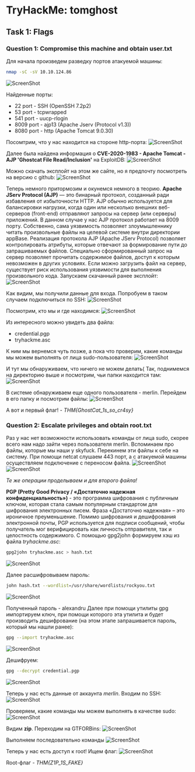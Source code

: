 # TryHackMe: tomghost

## Task 1: Flags
### Question 1: Compromise this machine and obtain user.txt
Для начала произведем разведку портов атакуемой машины:
```sh
nmap -sC -sV 10.10.124.86
```
![ScreenShot](screenshots/1.png)

Найденные порты:
- 22 port - SSH (OpenSSH 7.2p2)
- 53 port - tcpwrapped
- 541 port - uucp-rlogin
- 8009 port - ajp13 (Apache Jserv (Protocol v1.3))
- 8080 port - http (Apache Tomcat 9.0.30)

Посомтрим, что у нас находится на стороне http-порта:
![ScreenShot](screenshots/2.png)

Далее была найдена информация о **CVE-2020-1983 - Apache Tomcat - AJP 'Ghostcat File Read/Inclusion'** на ExploitDB:
![ScreenShot](screenshots/3.png)

Можно скачать эксплойт на этом же сайте, но я предпочту посмотреть на версию с github:
![ScreenShot](screenshots/4.png)

Теперь немного притормозим и окунемся немного в теорию. **Apache JServ Protocol (AJP)** — это бинарный протокол, созданный ради избавления от избыточности HTTP. AJP обычно используется для балансировки нагрузки, когда один или несколько внешних веб-серверов (front-end) отправляют запросы на сервер (или серверы) приложений. В данном случае у нас AJP протокол работает на 8009 порту. Собственно, сама уязвимость позволяет злоумышленнику читать произвольные файлы на целевой системе внутри директории appBase. Реализация протокола AJP (Apache JServ Protocol) позволяет контролировать атрибуты, которые отвечают за формирование пути до запрашиваемых файлов. Специально сформированный запрос на сервер позволяет прочитать содержимое файлов, доступ к которым невозможен в других условиях. Если можно загрузить файл на сервер, существует риск использования уязвимости для выполнения произвольного кода.
Запускаем скачанный ранее эксплойт:
![ScreenShot](screenshots/5.png)

Как видим, мы получили данные для входа. Попробуем в таком случаем подключиться по SSH:
![ScreenShot](screenshots/6.png)

Посмотрим, кто мы и где находимся:
![ScreenShot](screenshots/7.png)

Из интересного можно увидеть два файла:
- credential.pgp
- tryhackme.asc

К ним мы вернемся чуть позже, а пока что проверим, какие команды мы можем выполнять от лица sudo-пользователя:
![ScreenShot](screenshots/8.png)

И тут мы обнаруживаем, что ничего не можем делать(
Так, поднимемся на директорию выше и посмотрим, чьи папки находится там:
![ScreenShot](screenshots/9.png)

В системе обнаруживаем еще одного пользователя - merlin. Перейдем в его папку и посмотрим файлы:
![ScreenShot](screenshots/10.png)

А вот и первый флаг! - *THM{GhostCat_1s_so_cr4sy}*

### Question 2: Escalate privileges and obtain root.txt
Раз у нас нет возможности использовать команды от лица sudo, скорее всего нам надо зайти через пользователя merlin. Вспоминаем про файлы, которые мы наши у skyfuck. Перекинем эти файлы к себе на систему. При помощи netcat слушаем 443 порт, а с атакуемой машины осуществляем подключение с переносом файла.
![ScreenShot](screenshots/11.png)
![ScreenShot](screenshots/12.png)

*Те же операции проделываем и для второго файла!*

**PGP (Pretty Good Privacy / «Достаточно надежная конфиденциальность»)** - это программа шифрования с публичным ключом, которая стала самым популярным стандартом для шифрования электронных писем. Фраза «Достаточно надежная» – это ироничное преуменьшение. Помимо шифрования и дешифрования электронной почты, PGP используется для подписи сообщений, чтобы получатель мог верифицировать как личность отправителя, так и целостность содержимого.
С помощью gpg2john формируем хэш из файла *tryhackme.asc*:
```sh
gpg2john tryhackme.asc > hash.txt
```
![ScreenShot](screenshots/13.png)

Далее расшифровываем пароль:
```sh
john hash.txt --wordlist=/usr/share/wordlists/rockyou.txt
```
![ScreenShot](screenshots/14.png)

Полученный пароль - alexandru
Далее при помощи утилиты gpg импортируем ключ, при помощи которого эта утилита и будет производить дешифрование (на этом этапе запрашивается пароль, который мы нашли ранее):
```sh
gpg --import tryhackme.asc
```
![ScreenShot](screenshots/15.png)

Дешифруем:
```sh
gpg --decrypt credential.pgp
```
![ScreenShot](screenshots/16.png)

Теперь у нас есть данные от аккаунта *merlin*. Входим по SSH:
![ScreenShot](screenshots/17.png)

Проверяем, какие команды мы можем выполнять в качестве sudo:
![ScreenShot](screenshots/18.png)

Видим **zip**. Переходим на GTFORBins:
![ScreenShot](screenshots/19.png)

Выполняем последовательно команды
![ScreenShot](screenshots/20.png)

Теперь у нас есть доступ к root! Ищем флаг:
![ScreenShot](screenshots/21.png)

Root-флаг - *THM{Z1P_1S_FAKE}*
